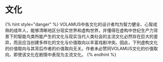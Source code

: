 # 文化

{% hint style="danger" %}
VOLAMUS中各文化的设计者均为智力健全、心智成熟的成年人，能够清晰地区分现实世界和虚构世界，并懂得在虚构中世纪生产力背景下的智能鸟类所能产生的文化与现实当代人类社会的主流文化必然存在巨大的差异，而且应当创建多样化的文化与价值取向以丰富戏剧冲突。因此，下列虚构文化的价值取向与其背后作者的价值取向无关。作者未必赞同VOLAMUS文化的价值取向，即使该文化在剧情中表现为主流文化。
{% endhint %}

